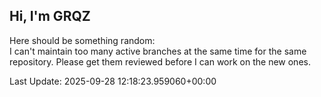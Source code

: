 ## Hi, I'm GRQZ
Here should be something random:  
I can't maintain too many active branches at the same time for the same repository.
Please get them reviewed before I can work on the new ones.


Last Update: 2025-09-28 12:18:23.959060+00:00
